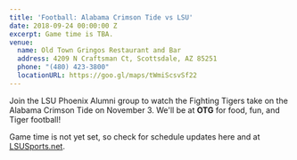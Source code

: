 ```yaml
---
title: 'Football: Alabama Crimson Tide vs LSU'
date: 2018-09-24 00:00:00 Z
excerpt: Game time is TBA.
venue:
  name: Old Town Gringos Restaurant and Bar
  address: 4209 N Craftsman Ct, Scottsdale, AZ 85251
  phone: "(480) 423-3800"
  locationURL: https://goo.gl/maps/tWmiScsvSf22
---
```


Join the LSU Phoenix Alumni group to watch the Fighting Tigers take on the Alabama Crimson Tide on November 3. We'll be at **OTG** for food, fun, and Tiger football!

Game time is not yet set, so check for schedule updates here and at [LSUSports.net](http://www.lsusports.net/SportSelect.dbml?SPID=2164&SPSID=27811&DB_OEM_ID=5200).